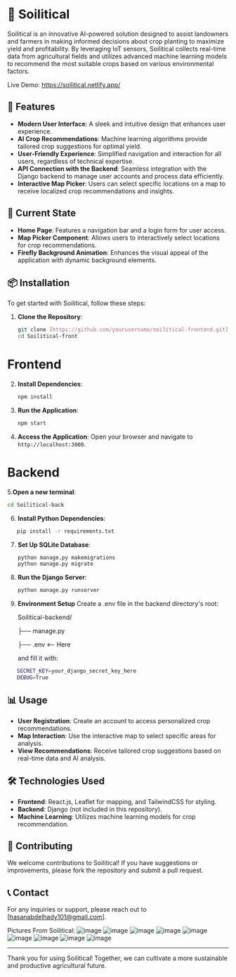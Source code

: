 # 🌱 **Soilitical**

Soilitical is an innovative AI-powered solution designed to assist landowners and farmers in making informed decisions about crop planting to maximize yield and profitability. By leveraging IoT sensors, Soilitical collects real-time data from agricultural fields and utilizes advanced machine learning models to recommend the most suitable crops based on various environmental factors.

Live Demo: https://soilitical.netlify.app/

## 🚀 **Features**

- **Modern User Interface**: A sleek and intuitive design that enhances user experience.
- **AI Crop Recommendations**: Machine learning algorithms provide tailored crop suggestions for optimal yield.
- **User-Friendly Experience**: Simplified navigation and interaction for all users, regardless of technical expertise.
- **API Connection with the Backend**: Seamless integration with the Django backend to manage user accounts and process data efficiently.
- **Interactive Map Picker**: Users can select specific locations on a map to receive localized crop recommendations and insights.

## 🌾 **Current State**

- **Home Page**: Features a navigation bar and a login form for user access.
- **Map Picker Component**: Allows users to interactively select locations for crop recommendations.
- **Firefly Background Animation**: Enhances the visual appeal of the application with dynamic background elements.

## 📦 **Installation**

To get started with Soilitical, follow these steps:

1. **Clone the Repository**:

   ```bash
   git clone [https://github.com/yourusername/soilitical-frontend.git](https://github.com/Soilitical/Soilitical2.0.git)
   cd Soilitical-front
   ```

# **Frontend**

2. **Install Dependencies**:

   ```bash
   npm install
   ```

3. **Run the Application**:

   ```bash
   npm start
   ```

4. **Access the Application**: Open your browser and navigate to `http://localhost:3000`.

# **Backend**

5.**Open a new terminal**:

```bash
cd Soilitical-back
```

6. **Install Python Dependencies**:

```bash
   pip install -r requirements.txt
```

7. **Set Up SQLite Database**:
   ```bash
   python manage.py makemigrations
   python manage.py migrate
   ```
8. **Run the Django Server**:
   ```bash
   python manage.py runserver
   ```
9. **Environment Setup**
   Create a .env file in the backend directory's root:

   Soilitical-backend/

   ├── manage.py

   ├── .env <-- Here

   and fill it with:

```bash
   SECRET_KEY=your_django_secret_key_here
   DEBUG=True
```

## 📊 **Usage**

- **User Registration**: Create an account to access personalized crop recommendations.
- **Map Interaction**: Use the interactive map to select specific areas for analysis.
- **View Recommendations**: Receive tailored crop suggestions based on real-time data and AI analysis.

## 🛠️ **Technologies Used**

- **Frontend**: React.js, Leaflet for mapping, and TailwindCSS for styling.
- **Backend**: Django (not included in this repository).
- **Machine Learning**: Utilizes machine learning models for crop recommendation.

## 🤝 **Contributing**

We welcome contributions to Soilitical! If you have suggestions or improvements, please fork the repository and submit a pull request.

## 📞 **Contact**

For any inquiries or support, please reach out to [hasanabdelhady101@gmail.com].

Pictures From Soilitical:
![image](https://github.com/user-attachments/assets/356962da-dbcc-42f8-b31f-a84590091bb6)
![image](https://github.com/user-attachments/assets/414ae31c-3d81-4247-a427-6e0fbfdcb0e5)
![image](https://github.com/user-attachments/assets/dc53aaad-3940-4169-a958-60ee324040ff)
![image](https://github.com/user-attachments/assets/9dc8a3b5-2985-401a-ac55-cc2ec6061f1b)
![image](https://github.com/user-attachments/assets/a713c28d-b7f8-44d1-988b-33068da66b3e)
![image](https://github.com/user-attachments/assets/042c41d7-7d9a-4a84-995c-e729338b587e)
![image](https://github.com/user-attachments/assets/78557ed9-b8e0-4ed7-9fa8-5705ef3ef39e)
![image](https://github.com/user-attachments/assets/9da3f945-afe2-4b01-a6cd-fb659c3d13b5)
![image](https://github.com/user-attachments/assets/ed0c9f28-17e2-49ee-8045-6ffd7bcaa180)

---

Thank you for using Soilitical! Together, we can cultivate a more sustainable and productive agricultural future.

